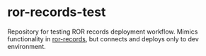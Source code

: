# ror-records-test
Repository for testing ROR records deployment workflow. Mimics functionality in [ror-records](https://github.com/ror-community/ror-records), but connects and deploys only to dev environment.



